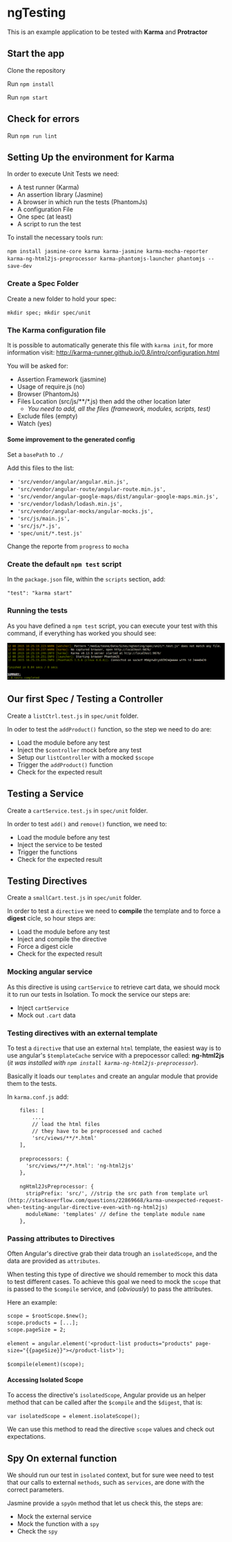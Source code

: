 # ngTesting

This is an example application to be tested with **Karma** and **Protractor**

## Start the app

Clone the repository

Run `npm install`

Run `npm start`

## Check for errors

Run `npm run lint`

## Setting Up the environment for Karma

In order to execute Unit Tests we need:

- A test runner (Karma)
- An assertion library (Jasmine)
- A browser in which run the tests (PhantomJs)
- A configuration File
- One spec (at least)
- A script to run the test

To install the necessary tools run:

`npm install jasmine-core karma karma-jasmine karma-mocha-reporter karma-ng-html2js-preprocessor karma-phantomjs-launcher phantomjs --save-dev`

### Create a Spec Folder

Create a new folder to hold your spec:

`mkdir spec; mkdir spec/unit`

### The Karma configuration file

It is possible to automatically generate this file with `karma init`, for more information visit: http://karma-runner.github.io/0.8/intro/configuration.html

You will be asked for:

- Assertion Framework (jasmine)
- Usage of require.js (no)
- Browser (PhantomJs)
- Files Location (src/js/**/*.js) then add the other location later
    + _You need to add, all the files (framework, modules, scripts, test)_
- Exclude files (empty)
- Watch (yes)

#### Some improvement to the generated config

Set a `basePath` to `./`

Add this files to the list:

- `'src/vendor/angular/angular.min.js',`
- `'src/vendor/angular-route/angular-route.min.js',`
- `'src/vendor/angular-google-maps/dist/angular-google-maps.min.js',`
- `'src/vendor/lodash/lodash.min.js',`
- `'src/vendor/angular-mocks/angular-mocks.js',`
- `'src/js/main.js',`
- `'src/js/*.js',`
- `'spec/unit/*.test.js'`

Change the reporte from `progress` to `mocha`

### Create the default `npm test` script

In the `package.json` file, within the `scripts` section, add:

`"test": "karma start"`

### Running the tests

As you have defined a `npm test` script, you can execute your test with this command, if everything has worked you should see:

![Karma message for working tests](./readme_assets/testEnv.png)

## Our first Spec / Testing a Controller

Create a `listCtrl.test.js` in `spec/unit` folder.

In oder to test the `addProduct()` function, so the step we need to do are:

- Load the module before any test
- Inject the `$controller` mock before any test
- Setup our `listController` with a mocked `$scope`
- Trigger the `addProduct()` function
- Check for the expected result

## Testing a Service

Create a `cartService.test.js` in `spec/unit` folder.

In order to test `add()` and `remove()` function, we need to:

- Load the module before any test
- Inject the service to be tested
- Trigger the functions
- Check for the expected result

## Testing Directives

Create a `smallCart.test.js` in `spec/unit` folder.

In order to test a `directive` we need to **compile** the template and to force a **digest** cicle, so hour steps are:

- Load the module before any test
- Inject and compile the directive
- Force a digest cicle
- Check for the expected result

### Mocking angular service

As this directive is using `cartService` to retrieve cart data, we should mock it to run our tests in Isolation. To mock the service our steps are:

- Inject `cartService`
- Mock out `.cart` data

### Testing directives with an external template

To test a `directive` that use an external `html` template, the easiest way is to use angular's `$templateCache` service with a prepocessor called: **ng-html2js** (_it was installed with `npm install karma-ng-html2js-preprocessor`_).

Basically it loads our `templates` and create an angular module that provide them to the tests.

In `karma.conf.js` add:

```
    files: [
        ...,
        // load the html files
        // they have to be preprocessed and cached
        'src/views/**/*.html'
    ],

    preprocessors: {
      'src/views/**/*.html': 'ng-html2js'
    },

    ngHtml2JsPreprocessor: {
      stripPrefix: 'src/', //strip the src path from template url (http://stackoverflow.com/questions/22869668/karma-unexpected-request-when-testing-angular-directive-even-with-ng-html2js)
      moduleName: 'templates' // define the template module name
    },
```

### Passing attributes to Directives

Often Angular's directive grab their data trough an `isolatedScope`, and the data are provided as `attributes`.

When testing this type of directive we should remember to mock this data to test different cases. To achieve this goal we need to mock the `scope` that is passed to the `$compile` service, and (_obviously_) to pass the attributes.

Here an example:
```
scope = $rootScope.$new();
scope.products = [...];
scope.pageSize = 2;

element = angular.element('<product-list products="products" page-size="{{pageSize}}"></product-list>');

$compile(element)(scope);
```

#### Accessing Isolated Scope

To access the directive's `isolatedScope`, Angular provide us an helper method that can be called after the `$compile` and the `$digest`, that is:

`var isolatedScope = element.isolateScope();`

We can use this method to read the directive `scope` values and check out expectations.

## Spy On external function

We should run our test in `isolated` context, but for sure wee need to test that our calls to external `methods`, such as `services`, are done with the correct parameters.

Jasmine provide a `spyOn` method that let us check this, the steps are:

- Mock the external service
- Mock the function with a `spy`
- Check the `spy`